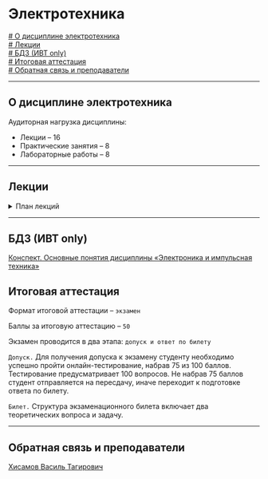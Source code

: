 # Электротехника  





[# О дисциплине электротехника](#о-дисциплине-электротехника)\
[# Лекции](#лекции)\
[# БДЗ (ИВТ only)](#бдз-ивт-only)\
[# Итоговая аттестация](#итоговая-аттестация)\
[# Обратная связь и преподаватели](#обратная-связь-и-преподаватели)

---
## О дисциплине электротехника

Аудиторная нагрузка дисциплины:
*   Лекции – 16
*   Практические занятия – 8
*   Лабораторные работы – 8

---
## Лекции
<details><summary>План лекций</summary>
  
    1. ТВЕРДОТЕЛЬНАЯ ЭЛЕКТРОНИКА. P-N ПЕРЕХОД
    1.1 Твердотельная электроника  
    1.2 Классификация твёрдых тел  
    1.3 Полупроводники  
    1.4 Монокристалл кремния и его выращивание  
    1.4.1 Монокристаллический кремний  
    1.4.2 Метод Чохральского  
    1.5 Зонная теория твёрдого тела  
    1.6 p-n переход  
    1.7 ВАХ p-n перехода  
    1.8 Эквивалентная модель p-n перехода  
    1.9 Переход полупроводник-металл  
    1.10 Свойства p-n перехода  
        1.10.1 Одностороння проводимость  
        1.10.2 Зависимость сопротивления от внешних факторов  
        1.10.3 Зависимость частоты от ёмкости  
        1.10.4 Дифференциальное сопротивление p-n перехода  
        1.10.5 Пробой  p-n перехода
   
    2. ПОЛУПРОВОДНИКОВЫЕ ДИОДЫ  
    2.1 Теоретическая ВАХ идеального диода  
    2.2 Классификация и основные параметры полупроводниковых диодов  
    2.3 Схемы на основе диодов  
        2.3.1 Полупроводниковые выпрямители  
        2.3.2 Полупроводниковые стабилизаторы напряжения  
        2.3.2.1 Параметрический стабилизатор на стабилитроне  
        2.3.2.2 Параметрический стабилизатор на стабисторе  
        2.3.2.3 Недостатки простой схемы со стабилитроном  
  
    **3. ПОЛУПРОВОДНИКОВЫЕ ТРАНЗИСТОРЫ**  

    3.1 Общие сведения о транзисторах  
        3.1.1 Определение  
        3.1.2 Дискретный транзистор  
        3.1.3 Интегральный транзистор  
        3.1.4 Применение биполярных транзисторов  
        3.1.5 Применение полевых транзисторов  
    3.2 Классификация транзисторов по основным параметрам  
        3.2.1 Обзор полупроводниковых материалов  
            3.2.1.1 Германий (Ge)  
            3.2.1.2 Кремний (Si)  
            3.2.1.3 Арсенид галлия (GaAs)  
            3.2.1.4 Карбид кремния (SiC) и нитрид галлия (GaN)  
    3.3 Классификация транзисторов по структуре  
        3.3.1 Биполярные транзисторы  
            3.3.1.1 Определение  
            3.3.1.2 Назначение и управление  
            3.3.1.3 Разновидности биполярных транзисторов  
            3.3.1.4 Диодная модель  
            3.3.1.5 Модель Эберса - Молла  
            3.3.1.6 Принцип работы  
            3.3.1.7 Первичные параметры транзисторов  
            3.3.1.8 Дифференциальные коэффициенты усиления  
            3.3.1.9 Вторичные параметры транзисторов  
            3.3.1.10 Статические характеристики (входные и выходные)  
            3.3.1.11 Режимы работы  
        3.3.2 Полевые транзисторы  
             3.3.2.1 Определение  
             3.3.2.2 Назначение и управление  
             3.3.2.3 Структура полевого транзистора  
             3.3.2.4 Разновидности полевых транзисторов  
              3.3.2.5 Основные характеристики полевых транзисторов  
              
    **4. СХЕМЫ НА БИПОЛЯРНЫХ ТРАНЗИСТОРАХ**  

    4.1 Три варианта включения БТ в схему  
        4.1.1 Схема с общим эмиттером (ОЭ)  
        4.1.2 Схема с общим эмиттером (ОК)  
        4.1.3 Схема с общей базой (ОБ)  
    4.2 Типовые схемы установки рабочей точки (РТ)  
    4.3 Схемы стабилизации рабочей точки  
    4.4 Пара Дарлингтона  
    4.5 Пара Шиклаи  
    4.6 Каскодная схема  
    4.7 Дифференциальный каскад  
    **5. УСИЛИТЕЛИ ПОСТОЯННОГО ТОКА**  

    5.1 Ослабление на низких частотах  
    5.2 Особенности усилителей постоянного тока  
        5.2.1 Схема усилителя  
        5.2.2 Входной ток смещения  
        5.2.3 Дрейф  
    5.3 Дифференциальный усилитель  
        5.3.1 Основная схема  
        5.3.2 Коэффициент усиления напряжения  
        5.3.3 Подавление синфазного сигнала и уменьшение Дрейфа  
        5.3.4 Симметричный выход  
        5.3.5 Усилитель, управляемый напряжением  
    5.4 Усилители в интегральном исполнении  
    5.5 Генератор стабильного тока и его применение в дифференциальном усилительном каскаде  
    
**6. ОПЕРАЦИОННЫЙ УСИЛИТЕЛЬ**  

    6.1 Идеальный операционный усилитель  
        6.1.1 Идеальный инвертирующий усилитель  
        6.1.2 Идеальный неинвертирующий усилитель  
        6.1.3 Сравнение схем инвертирующего и неинвертирующего усилителей  
    6.2 Реальный операционный усилитель  
        6.2.1 Характеристики реального ОУ «в статике»  
        6.2.2 Характеристики реального ОУ «в динамике»  
        6.2.3 Ограничения реального ОУ  
    6.3 Внутренняя структура операционных усилителей  
    6.4 Стандартная схема операционного усилителя  
    6.5 Схемы на ОУ, не требующие пояснений  
    
**7. РЕЖИМЫ РАБОТЫ УСИЛИТЕЛЕЙ**  

    9.1 Общие сведения  
    9.2 Режим А  
    9.3 Режим B  
    9.4 Режим AB  
    9.5 Режим D  
    9.6 Выводы по главе (Рубрика «На пальцах»)  
    
**8. СИНТЕЗ ЛОГИЧЕСКИХ ВЕНТИЛЕЙ**  

    7.1 КМОП (CMOS)  
    7.2 КМОП вентили  
        7.2.1 Вентиль НЕ (инвертор, NOT)  
        7.2.2 Вентиль И-НЕ (NAND) двухвходовый  
        7.2.2 Вентиль ИЛИ-НЕ (NOR) двухвходовый  
    7.3 Потребляемая мощность КМОП вентилей  
    
**9. ПАМЯТЬ**  

    8.1 Оперативное запоминающее устройство  
        8.1.1 Динамическое ОЗУ  
        8.1.2 Статическое ОЗУ (SRAM)  
        8.1.3 Аппаратные ресурсы и задержки в ОЗУ  
        8.1.4 Бистабильная ячейка  
        8.1.5 RS-триггер  
        8.1.6 D-защелка  
        8.1.7 D-триггер  
        8.1.8 Ячейка 6Т  
    8.2 Постоянное запоминающее устройство  
        8.2.1 Не репрограммируемые ПЗУ  
            8.2.1.1 ПЗУ (ROM)  
            8.2.1.2 ППЗУ (PROM)  
        8.2.2 Многократно программируемые  
            8.2.2.1 СППЗУ (EPROM)  
            8.2.2.2 ЭСППЗУ (EEPROM)  

</details>

---
## БДЗ (ИВТ only)

[Конспект. Основные понятия дисциплины «Электроника и импульсная техника»](./Bdz/bdz_1/README.md)

## Итоговая аттестация

Формат итоговой аттестации – `экзамен`

Баллы за итоговую аттестацию – `50` 

Экзамен проводится в два этапа: `допуск и ответ по билету`

`Допуск.` Для получения допуска к экзамену студенту необходимо успешно пройти онлайн-тестирование, набрав 75 из 100 баллов. Тестирование предусматривает 100 вопросов. Не набрав 75 баллов студент отправляется на пересдачу, иначе переходит к подготовке ответа по билету.

`Билет.` Структура экзаменационного билета включает два теоретических вопроса и задачу.

---
## Обратная связь и преподаватели

[Хисамов Василь Тагирович](https://t.me/PascalVT)
